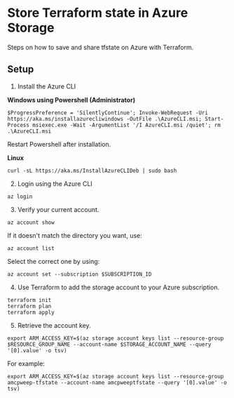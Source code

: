 # Store Terraform state in Azure Storage

Steps on how to save and share tfstate on Azure with Terraform.

## Setup

1. Install the Azure CLI

**Windows using Powershell (Administrator)**

```shell
$ProgressPreference = 'SilentlyContinue'; Invoke-WebRequest -Uri https://aka.ms/installazurecliwindows -OutFile .\AzureCLI.msi; Start-Process msiexec.exe -Wait -ArgumentList '/I AzureCLI.msi /quiet'; rm .\AzureCLI.msi
```

Restart Powershell after installation.

**Linux**

```shell
curl -sL https://aka.ms/InstallAzureCLIDeb | sudo bash
```

2. Login using the Azure CLI

```shell
az login
```

3. Verify your current account.

```shell
az account show
```

If it doesn't match the directory you want, use:

```shell
az account list
```

Select the correct one by using:

```shell
az account set --subscription $SUBSCRIPTION_ID
```

4. Use Terraform to add the storage account to your Azure subscription.

```shell
terraform init
terraform plan
terraform apply
```

5. Retrieve the account key.

```shell
export ARM_ACCESS_KEY=$(az storage account keys list --resource-group $RESOURCE_GROUP_NAME --account-name $STORAGE_ACCOUNT_NAME --query '[0].value' -o tsv)
```

For example:

```shell
export ARM_ACCESS_KEY=$(az storage account keys list --resource-group amcpweep-tfstate --account-name amcpweeptfstate --query '[0].value' -o tsv)
```
